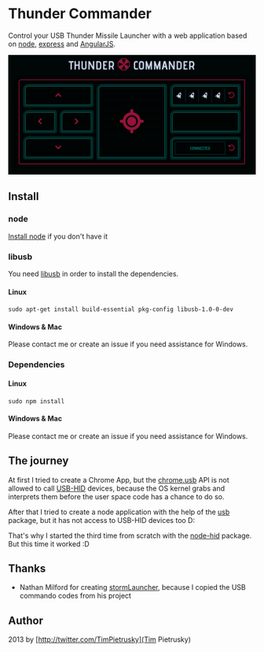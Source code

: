 # Thunder Commander

Control your USB Thunder Missile Launcher with a web application based on [node](http://nodejs.org/), [express](http://expressjs.com) and [AngularJS](http://angularjs.org). 

![Thunder Commander - connected device](assets/images/thunder_commander_screenshot_connected.png)

## Install


### node

[Install node](http://nodejs.org/download/) if you don't have it



### libusb
You need [libusb](http://www.libusb.org/) in order to install the dependencies.

#### Linux
```
sudo apt-get install build-essential pkg-config libusb-1.0-0-dev
```

#### Windows & Mac
Please contact me or create an issue if you need assistance for Windows.



### Dependencies

#### Linux

```
sudo npm install
```

#### Windows & Mac
Please contact me or create an issue if you need assistance for Windows.





## The journey

At first I tried to create a Chrome App, but the [chrome.usb](http://developer.chrome.com/apps/usb.html) API is not allowed to call [USB-HID](http://en.wikipedia.org/wiki/USB_human_interface_device_class) devices, because the OS kernel grabs and interprets them before the user space code has a chance to do so. 

After that I tried to create a node application with the help of the [usb](https://npmjs.org/package/usb) package, but it has not access to USB-HID devices too D: 

That's why I started the third time from scratch with the [node-hid](https://github.com/node-hid/node-hid) package. But this time it worked :D





## Thanks

* Nathan Milford for creating [stormLauncher](https://github.com/nmilford/stormLauncher), because I copied the USB commando codes from his project




## Author

2013 by [http://twitter.com/TimPietrusky](Tim Pietrusky)